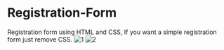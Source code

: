 # Registration-Form
Registration form using HTML and CSS, 
If you want a simple registration form just remove CSS.
![1](https://github.com/user-attachments/assets/ced4aa14-70d5-4d0e-8482-400a972d5fbc)
![2](https://github.com/user-attachments/assets/c45e04c7-a4fb-4745-be15-dae8980ef73d)
